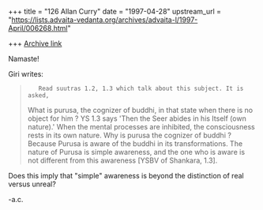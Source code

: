 +++
title = "126 Allan Curry"
date = "1997-04-28"
upstream_url = "https://lists.advaita-vedanta.org/archives/advaita-l/1997-April/006268.html"

+++
[Archive link](https://lists.advaita-vedanta.org/archives/advaita-l/1997-April/006268.html)

Namaste!

Giri writes:

>
>        Read suutras 1.2, 1.3 which talk about this subject. It is asked,
>What is purusa, the cognizer of buddhi, in that state when there is no
>object for him ? YS 1.3 says 'Then the Seer abides in his Itself (own
>nature).' When the mental processes are inhibited, the consciousness
>rests in its own nature. Why is purusa the cognizer of buddhi ? Because
>Purusa is aware of the buddhi in its transformations. The nature of
>Purusa is simple awareness, and the one who is aware is not different
>from this awareness [YSBV of Shankara, 1.3].
>

Does this imply that "simple" awareness is beyond the distinction of
real versus unreal?

-a.c.

